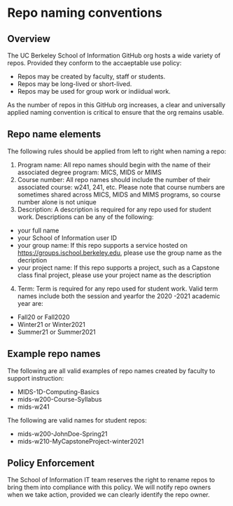 # Repo naming conventions

## Overview

The UC Berkeley School of Information GitHub org hosts a wide variety of repos. Provided they conform to the accaeptable use policy:

* Repos may be created by faculty, staff or students.
* Repos may be long-lived or short-lived.
* Repos may be used for group work or indiidual work.

As the number of repos in this GitHub org increases, a clear and universally applied naming convention is critical to ensure that the org remains usable.

## Repo name elements

The following rules should be applied from left to right when naming a repo:

1. Program name: All repo names should begin with the name of their associated degree program:  MICS, MIDS or MIMS
2. Course number: All repo names should include the number of their associated course: w241, 241, etc.  Please note that course numbers are sometimes shared across MICS, MIDS and MIMS programs, so course number alone is not unique
3. Description: A description is required for any repo used for student work.  Descriptions can be any of the following:
  * your full name
  * your School of Information user ID
  * your group name: If this repo supports a service hosted on https://groups.ischool.berkeley.edu, please use the group name as the decription
  * your project name: If this repo supports a project, such as a Capstone class final project, please use your project name as the description
4. Term: Term is required for any repo used for student work.  Valid term names include both the session and yearfor the 2020 -2021 academic year are:
  * Fall20 or Fall2020
  * Winter21 or Winter2021
  * Summer21 or Summer2021

## Example repo names

The following are all valid examples of repo names created by faculty to support instruction:

* MIDS-1D-Computing-Basics
* mids-w200-Course-Syllabus 
* mids-w241

The following are valid names for student repos:

* mids-w200-JohnDoe-Spring21
* mids-w210-MyCapstoneProject-winter2021


## Policy Enforcement

The School of Information IT team reserves the right to rename repos to bring them into compliance with this policy. We will notify repo owners when we take action, provided we can clearly identify the repo owner.

